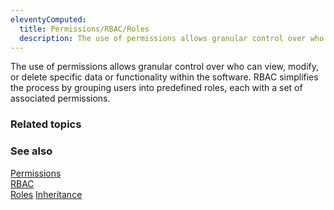 ```yaml
---
eleventyComputed:
  title: Permissions/RBAC/Roles 
  description: The use of permissions allows granular control over who can view, modify, or delete specific data or functionality within the software.  RBAC simplifies the process by grouping users into predefined roles, each with a set of associated permissions. 
---
```


The use of permissions allows granular control over who can view, modify, or delete specific data or functionality within the software. RBAC simplifies the process by grouping users into predefined roles, each with a set of associated permissions. 

### Related topics  

### See also  

[Permissions](https://docs.devolutions.net/rdm/windows/commands/administration/settings/system-settings/vault-management/batch-grant-access/#permissions)  
[RBAC](https://docs.devolutions.net/rdm/windows/commands/administration/management/user-management/#user-groups)  
[Roles](https://docs.devolutions.net/rdm/windows/commands/administration/management/user-management/#user-groups)
[Inheritance](https://docs.devolutions.net/kb/remote-desktop-manager/knowledge-base/inheritance/)